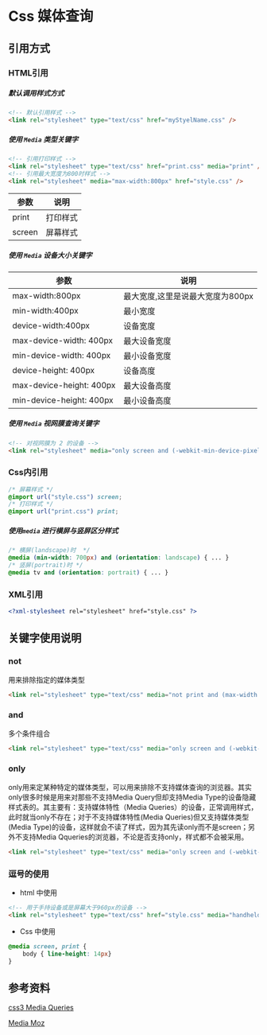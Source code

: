 # Css 媒体查询

## 引用方式

### HTML引用

##### 默认调用样式方式

``` html
<!-- 默认引用样式 -->
<link rel="stylesheet" type="text/css" href="myStyelName.css" />
```

##### 使用 `Media` 类型关键字

``` html
<!-- 引用打印样式 -->
<link rel="stylesheet" type="text/css" href="print.css" media="print" />
<!-- 引用最大宽度为800时样式 -->
<link rel="stylesheet" media="max-width:800px" href="style.css" />
```

| 参数     | 说明   |
| ------ | ---- |
| print  | 打印样式 |
| screen | 屏幕样式 |

##### 使用 `Media` 设备大小关键字

| 参数                       | 说明                  |
| ------------------------ | ------------------- |
| max-width:800px          | 最大宽度,这里是说最大宽度为800px |
| min-width:400px          | 最小宽度                |
| device-width:400px       | 设备宽度                |
| max-device-width: 400px  | 最大设备宽度              |
| min-device-width: 400px  | 最小设备宽度              |
| device-height: 400px     | 设备高度                |
| max-device-height: 400px | 最大设备高度              |
| min-device-height: 400px | 最小设备高度              |

##### 使用 `Media` 视网膜查询关键字

``` html
<!-- 对视网膜为 2 的设备 -->
<link rel="stylesheet" media="only screen and (-webkit-min-device-pixel-ratio:2)" href="ios.css" />
```



### Css内引用

``` css
/* 屏幕样式 */
@import url("style.css") screen;
/* 打印样式 */
@import url("print.css") print;
```

##### 使用`media` 进行横屏与竖屏区分样式

``` css
/* 横屏(landscape)时  */
@media (min-width: 700px) and (orientation: landscape) { ... }
/* 竖屏(portrait)时 */
@media tv and (orientation: portrait) { ... }
```



### XML引用

``` xml
<?xml-stylesheet rel="stylesheet" href="style.css" ?>
```



## 关键字使用说明

### not

用来排除指定的媒体类型

``` html
<link rel="stylesheet" type="text/css" media="not print and (max-width:1200px)" href="print.css" />
```



### and

多个条件组合

``` html
<link rel="stylesheet" type="text/css" media="only screen and (-webkit-min-device-pixel-ratio:2) href="retina.css" />
```



### only

only用来定某种特定的媒体类型，可以用来排除不支持媒体查询的浏览器。其实only很多时候是用来对那些不支持Media Query但却支持Media Type的设备隐藏样式表的。其主要有：支持媒体特性（Media Queries）的设备，正常调用样式，此时就当only不存在；对于不支持媒体特性(Media Queries)但又支持媒体类型(Media Type)的设备，这样就会不读了样式，因为其先读only而不是screen；另外不支持Media Qqueries的浏览器，不论是否支持only，样式都不会被采用。

``` html
<link rel="stylesheet" type="text/css" media="only screen and (-webkit-min-device-pixel-ratio:2) href="retina.css" />
```



### 逗号的使用

- html 中使用

``` html
<!-- 用于手持设备或是屏幕大于960px的设备 -->
<link rel="stylesheet" type="text/css" href="style.css" media="handheld and (max-width:480px), screen and (min-width:960px)" />
```

- Css 中使用

``` css
@media screen, print {
    body { line-height: 14px}
}
```



## 参考资料

[css3 Media Queries](http://www.w3cplus.com/content/css3-media-queries)

[Media Moz](https://developer.mozilla.org/en-US/docs/Web/CSS/@media)

